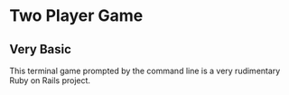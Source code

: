 # Two Player Game

## Very Basic 
This terminal game prompted by the command line is a very rudimentary Ruby on Rails project. 


